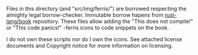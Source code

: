 Files in this directory (and "src/img/ferris/") are borrowed respecting the almighty legal borrow-checker. Immutable borrow hapens from [rust-lang/book](https://github.com/rust-lang/book/blob/master/) repository. These files allow adding the "This does not compile!" or "This code panics!" -ferris icons to code snippets on the book.

I do not own these scripts nor do I own the icons. See attached license documents and Copyright notice for more information on licensing.

